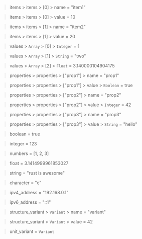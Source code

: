 > items > items > [0] > name = "item1"

> items > items > [0] > value = 10

> items > items > [1] > name = "item2"

> items > items > [1] > value = 20

> values > `Array` > [0] > `Integer` = 1

> values > `Array` > [1] > `String` = "two"

> values > `Array` > [2] > `Float` = 3.140000104904175

> properties > properties > ["prop1"] > name = "prop1"

> properties > properties > ["prop1"] > value > `Boolean` = true

> properties > properties > ["prop2"] > name = "prop2"

> properties > properties > ["prop2"] > value > `Integer` = 42

> properties > properties > ["prop3"] > name = "prop3"

> properties > properties > ["prop3"] > value > `String` = "hello"

> boolean = true

> integer = 123

> numbers = [1, 2, 3]

> float = 3.1414999961853027

> string = "rust is awesome"

> character = "c"

> ipv4_address = "192.168.0.1"

> ipv6_address = "::1"

> structure_variant > `Variant` > name = "variant"

> structure_variant > `Variant` > value = 42

> unit_variant = `Variant`